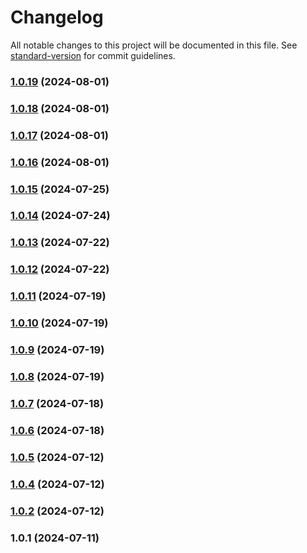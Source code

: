# Changelog

All notable changes to this project will be documented in this file. See [standard-version](https://github.com/conventional-changelog/standard-version) for commit guidelines.

### [1.0.19](https://github.com/JakeMcGuire55/TripleJ-GS-Database/compare/v1.0.18...v1.0.19) (2024-08-01)

### [1.0.18](https://github.com/JakeMcGuire55/TripleJ-GS-Database/compare/v1.0.17...v1.0.18) (2024-08-01)

### [1.0.17](https://github.com/JakeMcGuire55/TripleJ-GS-Database/compare/v1.0.16...v1.0.17) (2024-08-01)

### [1.0.16](https://github.com/JakeMcGuire55/TripleJ-GS-Database/compare/v1.0.15...v1.0.16) (2024-08-01)

### [1.0.15](https://github.com/JakeMcGuire55/TripleJ-GS-Database/compare/v1.0.14...v1.0.15) (2024-07-25)

### [1.0.14](https://github.com/JakeMcGuire55/TripleJ-GS-Database/compare/v1.0.13...v1.0.14) (2024-07-24)

### [1.0.13](https://github.com/JakeMcGuire55/TripleJ-GS-Database/compare/v1.0.12...v1.0.13) (2024-07-22)

### [1.0.12](https://github.com/JakeMcGuire55/TripleJ-GS-Database/compare/v1.0.11...v1.0.12) (2024-07-22)

### [1.0.11](https://github.com/JakeMcGuire55/TripleJ-GS-Database/compare/v1.0.10...v1.0.11) (2024-07-19)

### [1.0.10](https://github.com/JakeMcGuire55/TripleJ-GS-Database/compare/v1.0.9...v1.0.10) (2024-07-19)

### [1.0.9](https://github.com/JakeMcGuire55/TripleJ-GS-Database/compare/v1.0.8...v1.0.9) (2024-07-19)

### [1.0.8](https://github.com/JakeMcGuire55/TripleJ-GS-Database/compare/v1.0.7...v1.0.8) (2024-07-19)

### [1.0.7](https://github.com/JakeMcGuire55/TripleJ-GS-Database/compare/v1.0.6...v1.0.7) (2024-07-18)

### [1.0.6](https://github.com/JakeMcGuire55/TripleJ-GS-Database/compare/v1.0.5...v1.0.6) (2024-07-18)

### [1.0.5](https://github.com/JakeMcGuire55/TripleJ-GS-Database/compare/v1.0.4...v1.0.5) (2024-07-12)

### [1.0.4](https://github.com/JakeMcGuire55/TripleJ-GS-Database/compare/v1.0.1...v1.0.4) (2024-07-12)

### [1.0.2](https://github.com/JakeMcGuire55/TripleJ-GS-Database/compare/v1.0.1...v1.0.2) (2024-07-12)

### 1.0.1 (2024-07-11)
